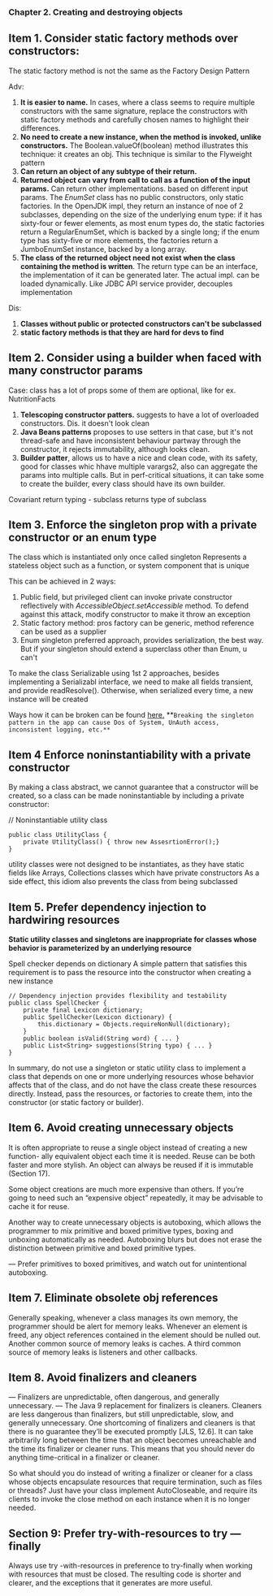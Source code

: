 ### Chapter 2. Creating and destroying objects

## Item 1. Consider static factory methods over constructors:

The static factory method is not the same as the Factory Design Pattern

Adv:
1. **It is easier to name.** In cases, where a class seems to require multiple constructors with the same signature, replace the constructors with static factory methods and carefully chosen names to highlight their differences.
2. **No need to create a new instance, when the method is invoked, unlike constructors.** The Boolean.valueOf(boolean) method illustrates this technique: it creates an obj. This technique is similar to the Flyweight pattern
3. **Can return an object of any subtype of their return.**
4. **Returned object can vary from call to call as a function of the input params.** Can return other implementations. based on different input params. The _EnumSet_ class has no public constructors, only static factories. In the OpenJDK impl, they return an instance of noe of 2 subclasses, depending on the size of the underlying enum type: if it has sixty-four or fewer elements, as most enum types do, the static factories return a RegularEnumSet, which is backed by a single long; if the enum type has sixty-five or more elements, the factories return a JumboEnumSet instance, backed by a long array.
5. **The class of the returned object need not exist when the class containing the method is written**. The return type can be an interface, the implementation of it can be generated later. The actual impl. can be loaded dynamically. Like JDBC API service provider, decouples implementation

Dis:
1. **Classes without public or protected constructors can't be subclassed**
2. **static factory methods is that they are hard for devs to find**

## Item 2. Consider using a builder when faced with many constructor params

Case: class has a lot of props some of them are optional, like for ex. NutritionFacts

1. **Telescoping constructor patters.** suggests to have a lot of overloaded constructors. Dis. it doesn't look clean
2. **Java Beans patterns** proposes to use setters in that case, but it's not thread-safe and have inconsistent behaviour partway through the constructor, it rejects immutability, although looks clean.
3. **Builder patter**, allows us to have a nice and clean code, with its safety, good for classes whic hhave multiple varargs2, also can aggregate the params into multiple calls. But in perf-critical situations, it can take some to create the builder, every class should have its own builder.

Covariant return typing - subclass returns type of subclass

## Item 3. Enforce the singleton prop with a private constructor or an enum type

The class which is instantiated only once called singleton
Represents a stateless object such as a function, or system component that is unique

This can be achieved in 2 ways:
1. Public field, but privileged client can invoke private constructor reflectively with _AccessibleObject.setAccessible_ method. To defend against this attack, modify constructor to make it throw an exception
2. Static factory method: pros factory can be generic, method reference can be used as a supplier
3. Enum singleton preferred approach, provides serialization, the best way. But if your singleton should extend a superclass other than Enum, u can't

To make the class Serializable using 1st 2 approaches, besides implementing a Serializabl interface, we need to make all fields transient, and provide readResolve(). 
Otherwise, when serialized every time, a new instance will be created

Ways how it can be broken can be found [here.](https://www.geeksforgeeks.org/prevent-singleton-pattern-reflection-serialization-cloning/)
**`Breaking the singleton pattern in the app can cause Dos of System, UnAuth access, inconsistent logging, etc.**
`
## Item 4 Enforce noninstantiability with a private constructor

By making a class abstract, we cannot guarantee that a constructor will be created, so a class can be made noninstantiable by including a private constructor:

// Noninstantiable utility class 
```
public class UtilityClass {
    private UtilityClass() { throw new AssesrtionError();}
}
```
utility classes were not designed to be instantiates, as they have static fields
like Arrays, Collections classes which have private constructors
As a side effect, this idiom also prevents the class from being subclassed

## Item 5. Prefer dependency injection to hardwiring resources

**Static utility classes and singletons are inappropriate for
classes whose behavior is parameterized by an underlying resource**

Spell checker depends on dictionary
A simple pattern that satisfies this requirement is to
pass the resource into the constructor when creating a new instance
```
// Dependency injection provides flexibility and testability
public class SpellChecker {
    private final Lexicon dictionary;
    public SpellChecker(Lexicon dictionary) {
        this.dictionary = Objects.requireNonNull(dictionary);
    }
    public boolean isValid(String word) { ... }
    public List<String> suggestions(String typo) { ... }
}
```
In summary, do not use a singleton or static utility class to implement a class that depends on one or more underlying resources whose behavior affects that of the class, and do not have the class create these resources directly. Instead, pass the resources, or factories to create them, into the constructor (or static factory or builder).
## Item 6.  Avoid creating unnecessary objects
It is often appropriate to reuse a single object instead of creating a new function- ally equivalent object each time it is needed. Reuse can be both faster and more stylish. An object can always be reused if it is immutable (Section 17).

Some object creations are much more expensive than others. If you’re going to need such an “expensive object” repeatedly, it may be advisable to cache it for reuse.

Another way to create unnecessary objects is autoboxing, which allows the programmer to mix primitive and boxed primitive types, boxing and unboxing automatically as needed. Autoboxing blurs but does not erase the distinction between primitive and boxed primitive types.

— Prefer primitives to boxed primitives, and watch out for unintentional autoboxing.


## Item 7. Eliminate obsolete obj references
Generally speaking, whenever a class manages its own memory, the programmer should be alert for memory leaks. Whenever an element is freed, any object references contained in the element should be nulled out. Another common source of memory leaks is caches. A third common source of memory leaks is listeners and other callbacks.

## Item 8. Avoid finalizers and cleaners

— Finalizers are unpredictable, often dangerous, and generally unnecessary.
— The Java 9 replacement for finalizers is cleaners. Cleaners are less dangerous than finalizers, but still unpredictable, slow, and generally unnecessary.
One shortcoming of finalizers and cleaners is that there is no guarantee they’ll be executed promptly [JLS, 12.6]. It can take arbitrarily long between the time that an object becomes unreachable and the time its finalizer or cleaner runs. This means that you should never do anything time-critical in a finalizer or cleaner.

So what should you do instead of writing a finalizer or cleaner for a class whose objects encapsulate resources that require termination, such as files or threads? Just have your class implement AutoCloseable, and require its clients to invoke the close method on each instance when it is no longer needed.

## Section 9: Prefer try-with-resources to try — finally
Always use try -with-resources in preference to try-finally when working with resources that must be closed. The resulting code is shorter and clearer, and the exceptions that it generates are more useful.


